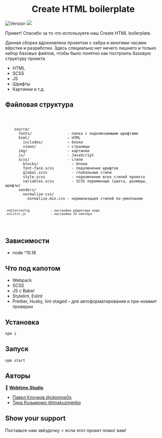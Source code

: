 <h1 align="center">Create HTML boilerplate</h1>
<p>
  <img alt="Version" src="https://img.shields.io/badge/version-1.0.0-green.svg?cacheSeconds=2592000" />
  <img src="https://img.shields.io/badge/node-%5E10.18-green.svg" />
</p>

<p>Привет! Спасибо за то что используете наш Create HTML boilerplate.</p>
  <p>
    Данная сборка вдохновлена проектом с хабра и многими часами вёрстки и
    разработки. Здесь специально нет ничего лишнего и только набор базовых
    файлов, чтобы было понятно как построить базовую структуру проекта
  </p>
  <ul>
    <li>HTML</li>
    <li>SCSS</li>
    <li>JS</li>
    <li>Шрифты</li>
    <li>Картинки и т.д.</li>
  </ul>
</p>
<section class="container">
  <h2>Файловая структура</h2>
  <code>
    <pre>
    source/
      fonts/                - папка с подключаемыми шрифтами
      html/                 – HTML
        includes/           – блоки
        views/              – страницы
      img/                  - картинки
      js/                   - JavaScript
      scss/                 - стили
        blocks/               – блоки
        font-face.scss        - подключение шрифтов
        global.scss           - глобальные стили
        style.scss            - подключение всех стилей проекта
        variables.scss        - SCSS переменные (цвета, размеры, шрифты)
      vendors/
        normalize-css/
          normalize.min.css - нормализация стилей по-умолчанию

    .editorconfig           - настройки редактора кода
    .eslitrc.js             - настройки JS линтера

  </code>
</section>

## Зависимости

- node ^10.18

## Что под капотом

- Webpack
- SCSS
- JS с Babel
- Stylelint, Eslint
- Prettier, Husky, lint-staged – для автоформатирования и пре-коммит проверки

## Установка

```sh
npm i
```

## Запуск

```sh
npm start
```

## Авторы

👤 **[Webtime.Studio](https://github.com/webtime-studio)**

- [Павел Клочков @ckomop0x](https://github.com/ckomop0x)
- [Тина Кузьменко @tinakuzmenko](https://github.com/tinakuzmenko)

## Show your support

Поставьте нам звёздочку ⭐️ если этот проект помог вам!
